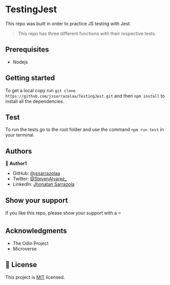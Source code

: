 # TestingJest

This repo was built in order to practice JS testing with Jest.

> This repo has three different functions with their respective tests.

## Prerequisites

- Nodejs

## Getting started

To get a local copy run `git clone https://github.com/jssarrazolaa/TestingJest.git` and then `npm install` to install all the dependencies.

## Test

To run the tests go to the root folder and use the command `npm run test` in your terminal.

## Authors

👤 **Author1**

- GitHub: [@jssarrazolaa](https://github.com/jssarrazolaa)
- Twitter: [@StevenAlvarez_](https://twitter.com/StevenAlvarez_)
- LinkedIn: [Jhonatan Sarrazola](https://www.linkedin.com/in/jhonatansarrazola/)

## Show your support

If you like this repo, please show your support with a :star:

## Acknowledgments

- The Odin Project
- Microverse

## 📝 License

This project is [MIT](lic.url) licensed.


